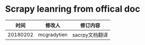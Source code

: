 # Scrapy leanring from offical doc

| 时间 | 修改人 | 修订内容 |
| ---- | ---- | ---|
| 20180202 | mcgradytien | sacrpy文档翻译
